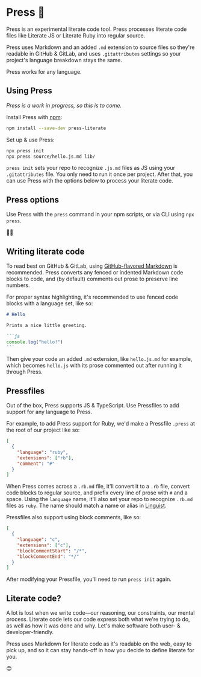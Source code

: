 # Press 💌

Press is an experimental literate code tool. Press processes literate code files like Literate JS or Literate Ruby into regular source.

Press uses Markdown and an added `.md` extension to source files so they're readable in GitHub & GitLab, and uses `.gitattributes` settings so your project's language breakdown stays the same.

Press works for any language.

## Using Press

*Press is a work in progress, so this is to come.*

Install Press with [npm](https://www.npmjs.com/get-npm):

```bash
npm install --save-dev press-literate
```

Set up & use Press:

```bash
npx press init
npx press source/hello.js.md lib/
```

`press init` sets your repo to recognize `.js.md` files as JS using your `.gitattributes` file. You only need to run it once per project. After that, you can use Press with the options below to process your literate code.

## Press options

Use Press with the `press` command in your npm scripts, or via CLI using `npx press`.

💁‍♂️

## Writing literate code

To read best on GitHub & GitLab, using [GitHub-flavored Markdown](https://guides.github.com/features/mastering-markdown/) is recommended. Press converts any fenced or indented Markdown code blocks to code, and (by default) comments out prose to preserve line numbers.

For proper syntax highlighting, it's recommended to use fenced code blocks with a language set, like so:

~~~markdown
# Hello

Prints a nice little greeting.

```js
console.log("hello!")
```
~~~

Then give your code an added `.md` extension, like `hello.js.md` for example, which becomes `hello.js` with its prose commented out after running it through Press.

## Pressfiles

Out of the box, Press supports JS & TypeScript. Use Pressfiles to add support for any language to Press.

For example, to add Press support for Ruby, we'd make a Pressfile `.press` at the root of our project like so:

```json
[
  {
    "language": "ruby",
    "extensions": ["rb"],
    "comment": "#"
  }
]
```

When Press comes across a `.rb.md` file, it'll convert it to a `.rb` file, convert code blocks to regular source, and prefix every line of prose with `#` and a space. Using the `language` name, it'll also set your repo to recognize `.rb.md` files as `ruby`. The name should match a name or alias in [Linguist](https://github.com/github/linguist/blob/master/lib/linguist/languages.yml).

Pressfiles also support using block comments, like so:

```json
[
  {
    "language": "c",
    "extensions": ["c"],
    "blockCommentStart": "/*",
    "blockCommentEnd": "*/"
  }
]
```

After modifying your Pressfile, you'll need to run `press init` again.

## Literate code?

A lot is lost when we write code—our reasoning, our constraints, our mental process. Literate code lets our code express both what we're trying to do, as well as how it was done and why. Let's make software both user- & developer-friendly.

Press uses Markdown for literate code as it's readable on the web, easy to pick up, and so it can stay hands-off in how you decide to define literate for you.

😊
